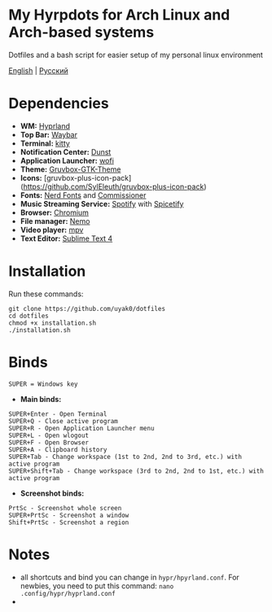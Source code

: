 # My Hyrpdots for Arch Linux and Arch-based systems
Dotfiles and a bash script for easier setup of my personal linux environment

[English](https://github.com/kartavkun/my-hyprdots) | [Русский](https://github.com/kartavkun/ny-hyprdots-ru)

# Dependencies
- **WM:** [Hyprland](https://hyprland.org)
- **Top Bar:** [Waybar](https://github.com/Alexays/Waybar)
- **Terminal:** [kitty](https://github.com/kovidgoyal/kitty)
- **Notification Center:** [Dunst](https://dunst-project.org)
- **Application Launcher:** [wofi](https://sr.ht/~scoopta/wofi/)
- **Theme:** [Gruvbox-GTK-Theme](https://github.com/Fausto-Korpsvart/Gruvbox-GTK-Theme) 
- **Icons:** [gruvbox-plus-icon-pack] (https://github.com/SylEleuth/gruvbox-plus-icon-pack)
- **Fonts:** [Nerd Fonts](https://github.com/ryanoasis/nerd-fonts) and [Commissioner](https://github.com/kosbarts/Commissioner)
- **Music Streaming Service:** [Spotify](https://spotify.com) with [Spicetify](https://spicetify.app)
- **Browser:** [Chromium](https://www.chromium.org/chromium-projects)
- **File manager:** [Nemo](https://github.com/linuxmint/nemo)
- **Video player:** [mpv](https://mpv.io)
- **Text Editor:** [Sublime Text 4](https://www.sublimetext.com)

# Installation
Run these commands:
```
git clone https://github.com/uyak0/dotfiles
cd dotfiles
chmod +x installation.sh
./installation.sh
``` 

# Binds
`SUPER = Windows key`
- **Main binds:**
```
SUPER+Enter - Open Terminal
SUPER+Q - Close active program
SUPER+R - Open Application Launcher menu
SUPER+L - Open wlogout
SUPER+F - Open Browser
SUPER+A - Clipboard history
SUPER+Tab - Change workspace (1st to 2nd, 2nd to 3rd, etc.) with active program
SUPER+Shift+Tab - Change workspace (3rd to 2nd, 2nd to 1st, etc.) with active program
```

- **Screenshot binds:**
```
PrtSc - Screenshot whole screen
SUPER+PrtSc - Screenshot a window
Shift+PrtSc - Screenshot a region
```

# Notes
- all shortcuts and bind you can change in `hypr/hpyrland.conf`. For newbies, you need to put this command: `nano .config/hypr/hyprland.conf`
- 